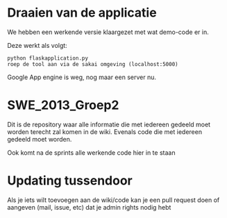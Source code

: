 Draaien van de applicatie
=========================

We hebben een werkende versie klaargezet met wat demo-code er in.

Deze werkt als volgt:

    python flaskapplication.py
    roep de tool aan via de sakai omgeving (localhost:5000)

Google App engine is weg, nog maar een server nu.

SWE_2013_Groep2
===============

Dit is de repository waar alle informatie die met iedereen gedeeld moet worden
terecht zal komen in de wiki. Evenals code die met iedereen gedeeld moet worden.

Ook komt na de sprints alle werkende code hier in te staan

Updating tussendoor
===================

Als je iets wilt toevoegen aan de wiki/code kan je een pull request doen
of aangeven (mail, issue, etc) dat je admin rights nodig hebt

